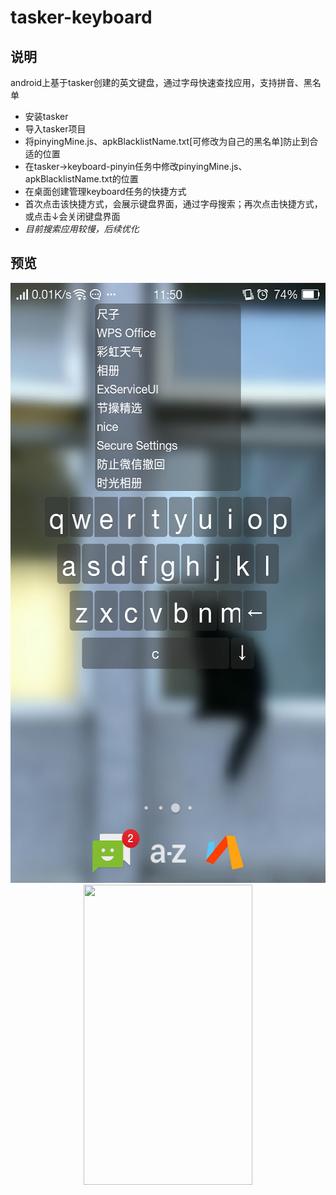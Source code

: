 # tasker-keyboard



## 说明
android上基于tasker创建的英文键盘，通过字母快速查找应用，支持拼音、黑名单
* 安装tasker
* 导入tasker项目
* 将pinyingMine.js、apkBlacklistName.txt[可修改为自己的黑名单]防止到合适的位置
* 在tasker->keyboard-pinyin任务中修改pinyingMine.js、apkBlacklistName.txt的位置
* 在桌面创建管理keyboard任务的快捷方式
* 首次点击该快捷方式，会展示键盘界面，通过字母搜索；再次点击快捷方式，或点击↓会关闭键盘界面
* *目前搜索应用较慢，后续优化*

## 预览
<div align=center><img height="960" width="540" src="https://github.com/bjc5233/tasker-keyboard/raw/master/resources/demo.png"/></div>
<div align=center><img height="480" width="270" src="https://github.com/bjc5233/tasker-keyboard/raw/master/resources/demo.gif"/></div>
